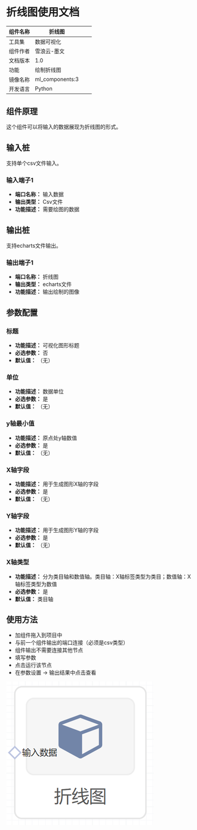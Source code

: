 # 折线图使用文档
| 组件名称 | 折线图|  |  |
| --- | --- | --- | --- |
| 工具集 | 数据可视化 |  |  |
| 组件作者 | 雪浪云-墨文 |  |  |
| 文档版本 | 1.0 |  |  |
| 功能 |绘制折线图 |  |  |
| 镜像名称 | ml_components:3 |  |  |
| 开发语言 | Python |  |  |

## 组件原理
这个组件可以将输入的数据展现为折线图的形式。
## 输入桩
支持单个csv文件输入。
### 输入端子1

- **端口名称：** 输入数据
- **输出类型：** Csv文件
- **功能描述：** 需要绘图的数据

## 输出桩
支持echarts文件输出。
### 输出端子1

- **端口名称：** 折线图
- **输出类型：** echarts文件
- **功能描述：** 输出绘制的图像
## 参数配置
### 标题

- **功能描述：** 可视化图形标题
- **必选参数：** 否
- **默认值：** （无）
### 单位

- **功能描述：** 数据单位
- **必选参数：** 是
- **默认值：** （无）
### y轴最小值

- **功能描述：** 原点处y轴数值
- **必选参数：** 是
- **默认值：** （无）
### X轴字段

- **功能描述：** 用于生成图形X轴的字段
- **必选参数：** 是
- **默认值：** （无）
### Y轴字段

- **功能描述：** 用于生成图形Y轴的字段
- **必选参数：** 是
- **默认值：** （无）
### X轴类型

- **功能描述：** 分为类目轴和数值轴。类目轴：X轴标签类型为类目；数值轴：X轴标签类型为数值
- **必选参数：** 是
- **默认值：** 类目轴

## 使用方法
- 加组件拖入到项目中
- 与前一个组件输出的端口连接（必须是csv类型）
- 组件输出不需要连接其他节点
- 填写参数
- 点击运行该节点
- 在参数设置 -> 输出结果中点击查看


![](./img/折线图.png)

